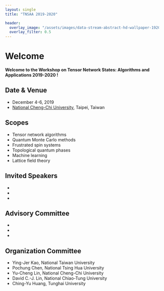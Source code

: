 ```yaml
---
layout: single
title: "TNSAA 2019-2020"

header:
  overlay_image: "/assets/images/data-stream-abstract-hd-wallpaper-1920x1080-2373.jpg"
  overlay_filter: 0.5
---
```


# Welcome

**Welcome to the Workshop on Tensor Network States: Algorithms and Applications 2019-2020 !**



## Date & Venue
* December 4-6, 2019
* [National Cheng-Chi University](/venue/), Taipei, Taiwan



## Scopes

  * Tensor network algorithms
  * Quantum Monte Carlo methods
  * Frustrated spin systems
  * Topological quantum phases
  * Machine learning
  * Lattice field theory

## Invited Speakers
  *  
  *  
  *  

## Advisory Committee

  *   
  *  
  *  


## Organization Committee

  * Ying-Jer Kao, National Taiwan University
  * Pochung Chen, National Tsing Hua University
  * Yu-Cheng Lin, National Cheng-Chi University
  * David C.-J. Lin, National Chiao-Tung University
  * Ching-Yu Huang, Tunghai University
